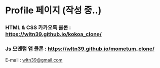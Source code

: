 # Profile 페이지 (작성 중..)

### HTML & CSS 카카오톡 클론 : https://wltn39.github.io/kokoa_clone/

### Js 모멘텀 앱 클론 : https://wltn39.github.io/mometum_clone/

E-mail : wltn39@gmail.com
